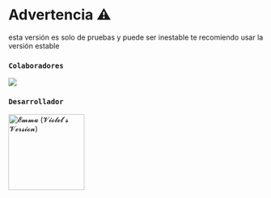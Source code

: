 # Advertencia ⚠️ 

esta versión es solo de pruebas y puede ser inestable te recomiendo usar la versión estable


### **`Colaboradores`**
<a href="https://github.com/Elpapiema/AlyaBot_MD-Test/graphs/contributors">
<img src="https://contrib.rocks/image?repo=Elpapiema/AlyaBot_MD-Test" />
</a>

### **`Desarrollador`**
<a href="https://github.com/Elpapiema">
<img src="https://github.com/Elpapiema.png" " width="150" heith="150" alt="𝓔𝓶𝓶𝓪 (𝓥𝓲𝓸𝓵𝓮𝓽`𝓼 𝓥𝓮𝓻𝓼𝓲𝓸𝓷)"/>  </a>